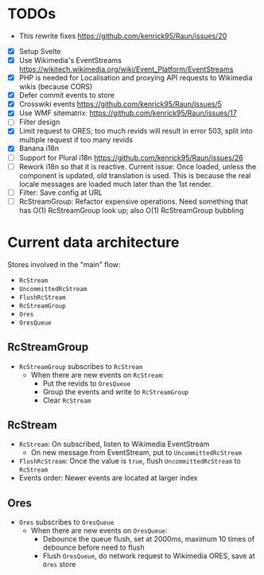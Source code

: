 # TODOs

- This rewrite fixes https://github.com/kenrick95/Raun/issues/20

- [x] Setup Svelte
- [x] Use Wikimedia's EventStreams https://wikitech.wikimedia.org/wiki/Event_Platform/EventStreams
- [x] PHP is needed for Localisation and proxying API requests to Wikimedia wikis (because CORS)
- [x] Defer commit events to store
- [x] Crosswiki events https://github.com/kenrick95/Raun/issues/5
- [x] Use WMF sitematrix: https://github.com/kenrick95/Raun/issues/17
- [ ] Filter design
- [x] Limit request to ORES; too much revids will result in error 503, split into multiple request if too many revids
- [x] Banana i18n
- [ ] Support for Plural i18n https://github.com/kenrick95/Raun/issues/26
- [ ] Rework i18n so that it is reactive. Current issue: Once loaded, unless the component is updated, old translation is used. This is because the real locale messages are loaded much later than the 1st render.
- [ ] Filter: Save config at URL
- [ ] RcStreamGroup: Refactor expensive operations. Need something that has O(1) RcStreamGroup look up; also O(1) RcStreamGroup bubbling

# Current data architecture

Stores involved in the "main" flow:

- `RcStream`
- `UncommittedRcStream`
- `FlushRcStream`
- `RcStreamGroup`
- `Ores`
- `OresQueue`

## RcStreamGroup

- `RcStreamGroup` subscribes to `RcStream`
  - When there are new events on `RcStream`:
    - Put the revids to `OresQueue`
    - Group the events and write to `RcStreamGroup`
    - Clear `RcStream`

## RcStream

- `RcStream`: On subscribed, listen to Wikimedia EventStream
  - On new message from EventStream, put to `UncommittedRcStream`
- `FlushRcStream`: Once the value is `true`, flush `UncommittedRcStream` to `RcStream`
- Events order: Newer events are located at larger index

## Ores

- `Ores` subscribes to `OresQueue`
  - When there are new events on `OresQueue`:
    - Debounce the queue flush, set at 2000ms, maximum 10 times of debounce before need to flush
    - Flush `OresQueue`, do network request to Wikimedia ORES, save at `Ores` store
